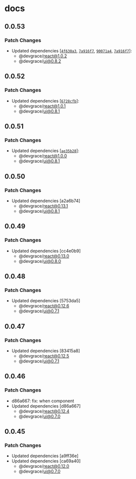 # docs

## 0.0.53

### Patch Changes

- Updated dependencies [[`4f630a3`](https://github.com/Team-Grace/devgrace/commit/4f630a343a15984732589a35d2a1d0d78e7bd19b), [`7a916f7`](https://github.com/Team-Grace/devgrace/commit/7a916f7a9ff9482462e0db2872013eedc06d35c6), [`90071a4`](https://github.com/Team-Grace/devgrace/commit/90071a479e55f86aa2d19ab41a6e7e521b832499), [`7a916f7`](https://github.com/Team-Grace/devgrace/commit/7a916f7a9ff9482462e0db2872013eedc06d35c6)]:
  - @devgrace/react@1.0.2
  - @devgrace/ui@0.8.2

## 0.0.52

### Patch Changes

- Updated dependencies [[`6728cfb`](https://github.com/Team-Grace/devgrace/commit/6728cfbbdb1657150d913646b249d630e250a305)]:
  - @devgrace/react@1.0.1
  - @devgrace/ui@0.8.1

## 0.0.51

### Patch Changes

- Updated dependencies [[`ae35b28`](https://github.com/Team-Grace/devgrace/commit/ae35b28a3c09edc4a517569bfafc8731a8fc5e52)]:
  - @devgrace/react@1.0.0
  - @devgrace/ui@0.8.1

## 0.0.50

### Patch Changes

- Updated dependencies [a2a6b74]
  - @devgrace/react@0.13.1
  - @devgrace/ui@0.8.1

## 0.0.49

### Patch Changes

- Updated dependencies [cc4e0b9]
  - @devgrace/react@0.13.0
  - @devgrace/ui@0.8.0

## 0.0.48

### Patch Changes

- Updated dependencies [5753da5]
  - @devgrace/react@0.12.6
  - @devgrace/ui@0.7.1

## 0.0.47

### Patch Changes

- Updated dependencies [83415a8]
  - @devgrace/react@0.12.5
  - @devgrace/ui@0.7.1

## 0.0.46

### Patch Changes

- d86a667: fix: when component
- Updated dependencies [d86a667]
  - @devgrace/react@0.12.4
  - @devgrace/ui@0.7.0

## 0.0.45

### Patch Changes

- Updated dependencies [a9ff36e]
- Updated dependencies [ca69a40]
  - @devgrace/react@0.12.0
  - @devgrace/ui@0.7.0
